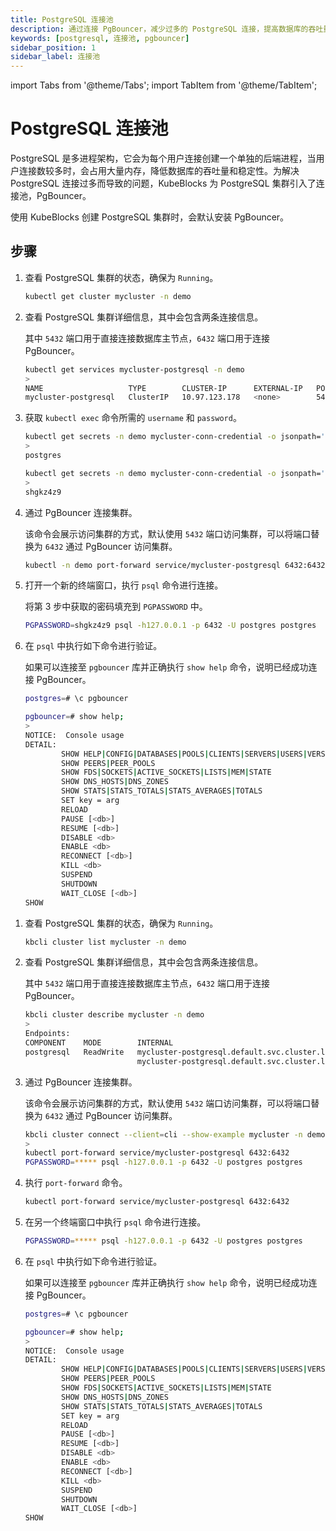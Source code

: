 ```yaml
---
title: PostgreSQL 连接池
description: 通过连接 PgBouncer，减少过多的 PostgreSQL 连接，提高数据库的吞吐量和稳定性。
keywords: [postgresql, 连接池, pgbouncer]
sidebar_position: 1
sidebar_label: 连接池
---
```


import Tabs from '@theme/Tabs';
import TabItem from '@theme/TabItem';

# PostgreSQL 连接池

PostgreSQL 是多进程架构，它会为每个用户连接创建一个单独的后端进程，当用户连接数较多时，会占用大量内存，降低数据库的吞吐量和稳定性。为解决 PostgreSQL 连接过多而导致的问题，KubeBlocks 为 PostgreSQL 集群引入了连接池，PgBouncer。

使用 KubeBlocks 创建 PostgreSQL 集群时，会默认安装 PgBouncer。

## 步骤

<Tabs>

<TabItem value="kubectl" label="kubectl" default>

1. 查看 PostgreSQL 集群的状态，确保为 `Running`。

   ```bash
   kubectl get cluster mycluster -n demo
   ```

2. 查看 PostgreSQL 集群详细信息，其中会包含两条连接信息。

    其中 `5432` 端口用于直接连接数据库主节点，`6432` 端口用于连接 PgBouncer。

    ```bash
    kubectl get services mycluster-postgresql -n demo
    >
    NAME                   TYPE        CLUSTER-IP      EXTERNAL-IP   PORT(S)             AGE
    mycluster-postgresql   ClusterIP   10.97.123.178   <none>        5432/TCP,6432/TCP   39m       
    ```

3. 获取 `kubectl exec` 命令所需的 `username` 和 `password`。

    ```bash
    kubectl get secrets -n demo mycluster-conn-credential -o jsonpath='{.data.username}' | base64 -d
    >
    postgres

    kubectl get secrets -n demo mycluster-conn-credential -o jsonpath='{.data.password}' | base64 -d
    >
    shgkz4z9
   ```

4. 通过 PgBouncer 连接集群。

   该命令会展示访问集群的方式，默认使用 `5432` 端口访问集群，可以将端口替换为 `6432` 通过 PgBouncer 访问集群。

    ```bash
    kubectl -n demo port-forward service/mycluster-postgresql 6432:6432
    ```

5. 打开一个新的终端窗口，执行 `psql` 命令进行连接。

    将第 3 步中获取的密码填充到 `PGPASSWORD` 中。

    ```bash
    PGPASSWORD=shgkz4z9 psql -h127.0.0.1 -p 6432 -U postgres postgres
    ```

6. 在 `psql` 中执行如下命令进行验证。

   如果可以连接至 `pgbouncer` 库并正确执行 `show help` 命令，说明已经成功连接 PgBouncer。

   ```bash
   postgres=# \c pgbouncer
   ```

   ```bash
   pgbouncer=# show help;
   >
   NOTICE:  Console usage
   DETAIL:  
           SHOW HELP|CONFIG|DATABASES|POOLS|CLIENTS|SERVERS|USERS|VERSION
           SHOW PEERS|PEER_POOLS
           SHOW FDS|SOCKETS|ACTIVE_SOCKETS|LISTS|MEM|STATE
           SHOW DNS_HOSTS|DNS_ZONES
           SHOW STATS|STATS_TOTALS|STATS_AVERAGES|TOTALS
           SET key = arg
           RELOAD
           PAUSE [<db>]
           RESUME [<db>]
           DISABLE <db>
           ENABLE <db>
           RECONNECT [<db>]
           KILL <db>
           SUSPEND
           SHUTDOWN
           WAIT_CLOSE [<db>]
   SHOW
   ```

</TabItem>

<TabItem value="kbcli" label="kbcli">

1. 查看 PostgreSQL 集群的状态，确保为 `Running`。

   ```bash
   kbcli cluster list mycluster -n demo
   ```

2. 查看 PostgreSQL 集群详细信息，其中会包含两条连接信息。

    其中 `5432` 端口用于直接连接数据库主节点，`6432` 端口用于连接 PgBouncer。

    ```bash
    kbcli cluster describe mycluster -n demo
    >
    Endpoints:
    COMPONENT    MODE        INTERNAL                                              EXTERNAL   
    postgresql   ReadWrite   mycluster-postgresql.default.svc.cluster.local:5432   <none>     
                             mycluster-postgresql.default.svc.cluster.local:6432         
    ```

3. 通过 PgBouncer 连接集群。

   该命令会展示访问集群的方式，默认使用 `5432` 端口访问集群，可以将端口替换为 `6432` 通过 PgBouncer 访问集群。

    ```bash
    kbcli cluster connect --client=cli --show-example mycluster -n demo
    >
    kubectl port-forward service/mycluster-postgresql 6432:6432
    PGPASSWORD=***** psql -h127.0.0.1 -p 6432 -U postgres postgres
    ```

4. 执行 `port-forward` 命令。

   ```bash
   kubectl port-forward service/mycluster-postgresql 6432:6432
   ```

5. 在另一个终端窗口中执行 `psql` 命令进行连接。

   ```bash
   PGPASSWORD=***** psql -h127.0.0.1 -p 6432 -U postgres postgres
   ```

6. 在 `psql` 中执行如下命令进行验证。

   如果可以连接至 `pgbouncer` 库并正确执行 `show help` 命令，说明已经成功连接 PgBouncer。

   ```bash
   postgres=# \c pgbouncer
   ```

   ```bash
   pgbouncer=# show help;
   >
   NOTICE:  Console usage
   DETAIL:  
           SHOW HELP|CONFIG|DATABASES|POOLS|CLIENTS|SERVERS|USERS|VERSION
           SHOW PEERS|PEER_POOLS
           SHOW FDS|SOCKETS|ACTIVE_SOCKETS|LISTS|MEM|STATE
           SHOW DNS_HOSTS|DNS_ZONES
           SHOW STATS|STATS_TOTALS|STATS_AVERAGES|TOTALS
           SET key = arg
           RELOAD
           PAUSE [<db>]
           RESUME [<db>]
           DISABLE <db>
           ENABLE <db>
           RECONNECT [<db>]
           KILL <db>
           SUSPEND
           SHUTDOWN
           WAIT_CLOSE [<db>]
   SHOW
   ```

</TabItem>

</Tabs>
